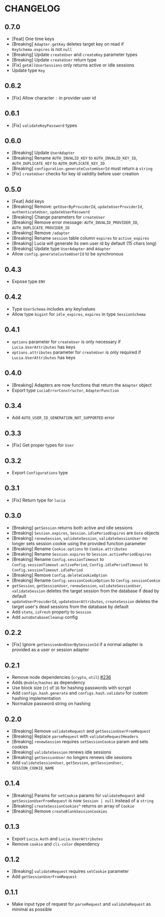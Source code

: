 # CHANGELOG

## 0.7.0

- [Feat] One time keys
- [Breaking] `Adapter.getKey` deletes target key on read if `KeySchema.expires` is not `null`
- [Breaking] Update `createUser` and `createKey` parameter types
- [Breaking] Update `createUser` return type
- [Fix] `getAllUserSessions` only returns active or idle sessions
- Update type `Key`

## 0.6.2

- [Fix] Allow character `:` in provider user id

## 0.6.1

- [Fix] `validateKeyPassword` types

## 0.6.0

- [Breaking] Update `UserAdapter`
- [Breaking] Rename `AUTH_INVALID_KEY` to `AUTH_INVALID_KEY_ID`, `AUTH_DUPLICATE_KEY` to `AUTH_DUPLICATE_KEY_ID`
- [Breaking] `configuration.generateCustomUserId` must return a `string`
- [Fix] `createUser` checks for key id validity before user creation

## 0.5.0

- [Feat] Add keys
- [Breaking] Remove: `getUserByProviderId`, `updateUserProviderId`, `authenticateUser`, `updateUserPassword`
- [Breaking] Change parameters for `createUser`
- [Breaking] Remove error message: `AUTH_INVALID_PROVIDER_ID`, `AUTH_DUPLICATE_PROVIDER_ID`
- [Breaking] Remove `/adapter`
- [Breaking] Rename `session` table column `expires` to `active_expires`
- [Breaking] Lucia will generate its own user id by default (15 chars long)
- [Breaking] Update type `UserAdapter` and `Adapter`
- Allow `config.generateCustomUserId` to be synchronous

## 0.4.3

- Expose type `ENV`

## 0.4.2

- Type `UserSchema` includes any key/values
- Allow type `bigint` for `idle_expires`, `expires` in type `SessionSchema`

## 0.4.1

- `options` parameter for `createUser` is only necessary if `Lucia.UserAttributes` has keys
- `options.attributes` parameter for `createUser` is only required if `Lucia.UserAttributes` has keys

## 0.4.0

- [Breaking] Adapters are now functions that return the `Adapter` object
- Export type `LuciaErrorConstructor`, `AdapterFunction`

## 0.3.4

- Add `AUTO_USER_ID_GENERATION_NOT_SUPPORTED` error

## 0.3.3

- [Fix] Get proper types for `User`

## 0.3.2

- Export `Configurations` type

## 0.3.1

- [Fix] Return type for `lucia`

## 0.3.0

- [Breaking] `getSession` returns both active and idle sessions
- [Breaking] `Session.expires`, `Session.idlePeriodExpires` are `Date` objects
- [Breaking] `renewSession`, `validateSession`, `validateSessionUser` no longer sets session cookie using the provided function parameter
- [Breaking] Rename `Cookie.options` to `Cookie.attributes`
- [Breaking] Rename `Session.expires` to `Session.activePeriodExpires`
- [Breaking] Rename `Config.sessionTimeout` to `Config.sessionTimeout.activePeriod`, `Config.idlePeriodTimeout` to `Config.sessionTimeout.idlePeriod`
- [Breaking] Remove `Config.deleteCookieOption`
- [Breaking] Rename `Config.sessionCookieOption` to `Config.sessionCookie`
- `getSession`, `getSessionUser`, `renewSession`, `validateSessionUser`, `validateSession` deletes the target session from the database if dead by default
- `updateUserProviderId`, `updateUserAttributes`, `createSession` deletes the target user's dead sessions from the database by default
- Add `state`, `isFresh` property to `Session`
- Add `autoDatabaseCleanup` config

## 0.2.2

- [Fix] Ignore `getSessionAndUserBySessionId` if a normal adapter is provided as a user or session adapter

## 0.2.1

- Remove node dependencies (`crypto`, `util`) [#236](https://github.com/pilcrowOnPaper/lucia-auth/issues/236)
- Adds `@noble/hashes` as dependency
- Use block size (`r`) of `16` for hashing passwords with scrypt
- Add `configs.hash.generate` and `configs.hash.validate` for custom hashing implementation
- Normalize password string on hashing

## 0.2.0

- [Breaking] Remove `validateRequest` and `getSessionUserFromRequest`
- [Breaking] Replace `parseRequest` with `validateRequestHeaders`
- [Breaking] `renewSession` requires `setSessionCookie` param and sets cookies
- [Breaking] `validateSession` renews idle sessions
- [Breaking] `getSessionUser` no longers renews idle sessions
- Add `validateSessionUser`, `getSession`, `getSessionUser`, `SESSION_COOKIE_NAME`

## 0.1.4

- [Breaking] Params for `setCookie` params for `validateRequest` and `getSessionUserFromRequest` is now `Session | null` instead of a `string`
- [Breaking] `createSessionCookies`^ returns an array of `Cookie`
- [Breaking] Remove `createBlankSessionCookies`

## 0.1.3

- Export `Lucia.Auth` and `Lucia.UserAttributes`
- Remove `cookie` and `cli-color` dependency

## 0.1.2

- [Breaking] `validateRequest` requires `setCookie` parameter
- Add `getSessionUserFromRequest`

## 0.1.1

- Make input type of request for `parseRequest` and `validateRequest` as minimal as possible

